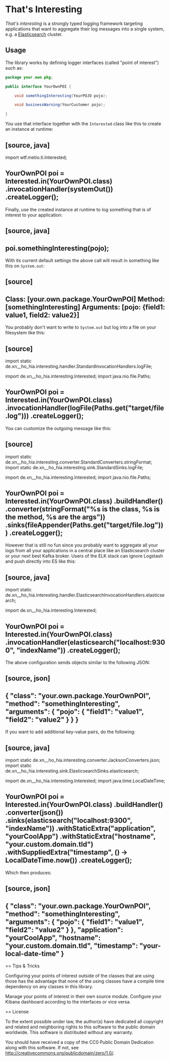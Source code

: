 # That's Interesting

*That's interesting* is a strongly typed logging framework targeting applications that want to aggregate their log messages into a single system, e.g. a [Elasticsearch](https://www.elastic.co/) cluster.

## Usage

The library works by defining logger interfaces (called "point of interest") such as: 

```java
package your.own.pkg;

public interface YourOwnPOI {

    void somethingInteresting(YourPOJO pojo);

    void businessWarning(YourCustomer pojo);

}
```

You use that interface together with the `Interested` class like this to create an instance at runtime:

[source, java]
----
import wtf.metio.ti.Interested;

YourOwnPOI poi = Interested.in(YourOwnPOI.class)
                .invocationHandler(systemOut())
                .createLogger();
----

Finally, use the created instance at runtime to log something that is of interest to your application:

[source, java]
----
poi.somethingInteresting(pojo);
----

With its current default settings the above call will result in something like this on `System.out`:

[source]
----
Class: [your.own.package.YourOwnPOI] Method: [somethingInteresting] Arguments: [pojo: {field1: value1, field2: value2}]
----

You probably don't want to write to `System.out` but log into a file on your filesystem like this:

[source]
----
import static de.xn__ho_hia.interesting.handler.StandardInvocationHandlers.logFile;

import de.xn__ho_hia.interesting.Interested;
import java.nio.file.Paths;

YourOwnPOI poi = Interested.in(YourOwnPOI.class)
                .invocationHandler(logFile(Paths.get("target/file.log")))
                .createLogger();
----

You can customize the outgoing message like this:

[source]
----
import static de.xn__ho_hia.interesting.converter.StandardConverters.stringFormat;
import static de.xn__ho_hia.interesting.sink.StandardSinks.logFile;

import de.xn__ho_hia.interesting.Interested;
import java.nio.file.Paths;

YourOwnPOI poi = Interested.in(YourOwnPOI.class)
                .buildHandler()
                .converter(stringFormat("%s is the class, %s is the method, %s are the args"))
                .sinks(fileAppender(Paths.get("target/file.log")))
                .createLogger();
----

However that is still no fun since you probably want to aggregate all your logs from all your applications in a central place like an Elasticsearch cluster or your next best Kafka broker. Users of the ELK stack can ignore Logstash and push directly into ES like this:

[source, java]
----
import static de.xn__ho_hia.interesting.handler.ElasticsearchInvocationHandlers.elasticsearch;

import de.xn__ho_hia.interesting.Interested;

YourOwnPOI poi = Interested.in(YourOwnPOI.class)
                .invocationHandler(elasticsearch("localhost:9300", "indexName"))
                .createLogger();
----

The above configuration sends objects similar to the following JSON:

[source, json]
----
{
  "class": "your.own.package.YourOwnPOI",
  "method": "somethingInteresting",
  "arguments": {
    "pojo": {
      "field1": "value1",
      "field2": "value2"
    }
  }
}
----

If you want to add additional key-value pairs, do the following:

[source, java]
----
import static de.xn__ho_hia.interesting.converter.JacksonConverters.json;
import static de.xn__ho_hia.interesting.sink.ElasticsearchSinks.elasticsearch;

import de.xn__ho_hia.interesting.Interested;
import java.time.LocalDateTime;

YourOwnPOI poi = Interested.in(YourOwnPOI.class)
                .buildHandler()
                .converter(json())
                .sinks(elasticsearch("localhost:9300", "indexName"))
                .withStaticExtra("application", "yourCoolApp")
                .withStaticExtra("hostname", "your.custom.domain.tld")
                .withSuppliedExtra("timestamp", () -> LocalDateTime.now())
                .createLogger();
----

Which then produces:

[source, json]
----
{
  "class": "your.own.package.YourOwnPOI",
  "method": "somethingInteresting",
  "arguments": {
    "pojo": {
      "field1": "value1",
      "field2": "value2"
    }
  },
  "application": "yourCoolApp",
  "hostname": "your.custom.domain.tld",
  "timestamp": "your-local-date-time"
}
----

== Tips & Tricks

Configuring your points of interest outside of the classes that are using those has the advantage that none of the using classes have a compile time dependency on any classes in this library.

Manage your points of interest in their own source module. Configure your Kibana dashboard according to the interfaces or vice versa.

== License

To the extent possible under law, the author(s) have dedicated all copyright
and related and neighboring rights to this software to the public domain
worldwide. This software is distributed without any warranty.

You should have received a copy of the CC0 Public Domain Dedication along
with this software. If not, see http://creativecommons.org/publicdomain/zero/1.0/.
